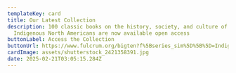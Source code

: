 ```yaml
---
templateKey: card
title: Our Latest Collection
description: 100 classic books on the history, society, and culture of
  Indigenous North Americans are now available open access
buttonLabel: Access the Collection
buttonUrl: https://www.fulcrum.org/bigten?f%5Bseries_sim%5D%5B%5D=Indigenous+North+Americans&locale=en
cardImage: assets/shutterstock_2421358391.jpg
date: 2025-02-21T03:05:15.284Z
---
```

